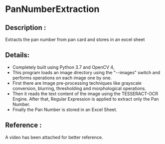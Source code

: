 # PanNumberExtraction #

## Description : 
Extracts the pan number from pan card and stores in an excel sheet

## Details:
* Completely built using Python 3.7 and OpenCV 4,
* This program loads an image directory using the "--images" switch and performs operations on each image one by one.
* First there are Image pre-processing techniques like grayscale conversion, blurring, thresholding and morphological operations.
* Then it reads the text content of the image using the TESSERACT-OCR Engine. After that, Regular Expression is applied to extract only the Pan Number.
* Finally the Pan Number is stored in an Excel Sheet.

## Reference :
A video has been attached for better reference.
